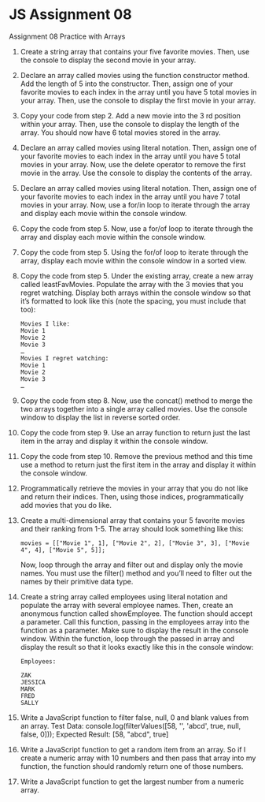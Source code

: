 # JS Assignment 08

Assignment 08
	Practice with Arrays

1. 	Create a string array that contains your five favorite movies. Then, use the console to display the
    second movie in your array.

2. 	Declare an array called movies using the function constructor method. Add the length of 5 into the
	  constructor. Then, assign one of your favorite movies to each index in the array until you have 5
	  total movies in your array. Then, use the console to display the first movie in your array.

3. 	Copy your code from step 2. Add a new movie into the 3 rd position within your array. Then, use the
	  console to display the length of the array. You should now have 6 total movies stored in the array.

4. 	Declare an array called movies using literal notation. Then, assign one of your favorite movies to
	  each index in the array until you have 5 total movies in your array. Now, use the delete operator to
	  remove the first movie in the array. Use the console to display the contents of the array.

5. 	Declare an array called movies using literal notation. Then, assign one of your favorite movies to
		each index in the array until you have 7 total movies in your array. Now, use a for/in loop to iterate
		through the array and display each movie within the console window.

6. 	Copy the code from step 5. Now, use a for/of loop to iterate through the array and display each
		movie within the console window.

7. 	Copy the code from step 5. Using the for/of loop to iterate through the array, display each movie
		within the console window in a sorted view.

8. 	Copy the code from step 5. Under the existing array, create a new array called leastFavMovies.
		Populate the array with the 3 movies that you regret watching. Display both arrays within the
		console window so that it’s formatted to look like this (note the spacing, you must include that too):
		
		Movies I like:
		Movie 1
		Movie 2
		Movie 3
		…
		Movies I regret watching:
		Movie 1
		Movie 2
		Movie 3
		…

9. 	Copy the code from step 8. Now, use the concat() method to merge the two arrays together into a
		single array called movies. Use the console window to display the list in reverse sorted order.

10. Copy the code from step 9. Use an array function to return just the last item in the array and display
		it within the console window.

11. Copy the code from step 10. Remove the previous method and this time use a method to return just
		the first item in the array and display it within the console window.

12. Programmatically retrieve the movies in your array that you do not like and return their indices.
		Then, using those indices, programmatically add movies that you do like.
	
13. Create a multi-dimensional array that contains your 5 favorite movies and their ranking from 1-5.
		The array should look something like this:
		
		movies = [["Movie 1", 1], ["Movie 2", 2], ["Movie 3", 3], ["Movie 4", 4], ["Movie 5", 5]];
		
	Now, loop through the array and filter out and display only the movie names. You must use the
		filter() method and you’ll need to filter out the names by their primitive data type.

14. Create a string array called employees using literal notation and populate the array with several
		employee names. Then, create an anonymous function called showEmployee. The function should
		accept a parameter. Call this function, passing in the employees array into the function as a
		parameter. Make sure to display the result in the console window. Within the function, loop
		through the passed in array and display the result so that it looks exactly like this in the console
		window:
		
		Employees:
		
		ZAK
		JESSICA
		MARK
		FRED
		SALLY

15. Write a JavaScript function to filter false, null, 0 and blank values from an array.
		Test Data: console.log(filterValues([58, '', 'abcd', true, null, false, 0]));
		Expected Result: [58, "abcd", true]

16. Write a JavaScript function to get a random item from an array. So if I create a numeric array with 10
		numbers and then pass that array into my function, the function should randomly return one of
		those numbers.

17. Write a JavaScript function to get the largest number from a numeric array.
